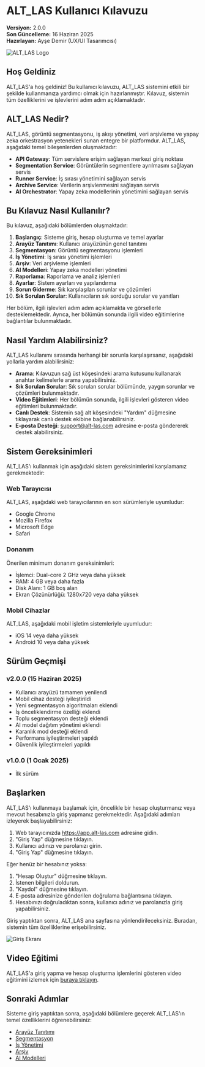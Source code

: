 # ALT_LAS Kullanıcı Kılavuzu

**Versiyon:** 2.0.0  
**Son Güncelleme:** 16 Haziran 2025  
**Hazırlayan:** Ayşe Demir (UX/UI Tasarımcısı)

![ALT_LAS Logo](../assets/alt-las-logo.png)

## Hoş Geldiniz

ALT_LAS'a hoş geldiniz! Bu kullanıcı kılavuzu, ALT_LAS sistemini etkili bir şekilde kullanmanıza yardımcı olmak için hazırlanmıştır. Kılavuz, sistemin tüm özelliklerini ve işlevlerini adım adım açıklamaktadır.

## ALT_LAS Nedir?

ALT_LAS, görüntü segmentasyonu, iş akışı yönetimi, veri arşivleme ve yapay zeka orkestrasyon yetenekleri sunan entegre bir platformdur. ALT_LAS, aşağıdaki temel bileşenlerden oluşmaktadır:

- **API Gateway**: Tüm servislere erişim sağlayan merkezi giriş noktası
- **Segmentation Service**: Görüntülerin segmentlere ayrılmasını sağlayan servis
- **Runner Service**: İş sırası yönetimini sağlayan servis
- **Archive Service**: Verilerin arşivlenmesini sağlayan servis
- **AI Orchestrator**: Yapay zeka modellerinin yönetimini sağlayan servis

## Bu Kılavuz Nasıl Kullanılır?

Bu kılavuz, aşağıdaki bölümlerden oluşmaktadır:

1. **Başlangıç**: Sisteme giriş, hesap oluşturma ve temel ayarlar
2. **Arayüz Tanıtımı**: Kullanıcı arayüzünün genel tanıtımı
3. **Segmentasyon**: Görüntü segmentasyonu işlemleri
4. **İş Yönetimi**: İş sırası yönetimi işlemleri
5. **Arşiv**: Veri arşivleme işlemleri
6. **AI Modelleri**: Yapay zeka modelleri yönetimi
7. **Raporlama**: Raporlama ve analiz işlemleri
8. **Ayarlar**: Sistem ayarları ve yapılandırma
9. **Sorun Giderme**: Sık karşılaşılan sorunlar ve çözümleri
10. **Sık Sorulan Sorular**: Kullanıcıların sık sorduğu sorular ve yanıtları

Her bölüm, ilgili işlevleri adım adım açıklamakta ve görsellerle desteklemektedir. Ayrıca, her bölümün sonunda ilgili video eğitimlerine bağlantılar bulunmaktadır.

## Nasıl Yardım Alabilirsiniz?

ALT_LAS kullanımı sırasında herhangi bir sorunla karşılaşırsanız, aşağıdaki yollarla yardım alabilirsiniz:

- **Arama**: Kılavuzun sağ üst köşesindeki arama kutusunu kullanarak anahtar kelimelerle arama yapabilirsiniz.
- **Sık Sorulan Sorular**: Sık sorulan sorular bölümünde, yaygın sorunlar ve çözümleri bulunmaktadır.
- **Video Eğitimleri**: Her bölümün sonunda, ilgili işlevleri gösteren video eğitimleri bulunmaktadır.
- **Canlı Destek**: Sistemin sağ alt köşesindeki "Yardım" düğmesine tıklayarak canlı destek ekibine bağlanabilirsiniz.
- **E-posta Desteği**: support@alt-las.com adresine e-posta göndererek destek alabilirsiniz.

## Sistem Gereksinimleri

ALT_LAS'ı kullanmak için aşağıdaki sistem gereksinimlerini karşılamanız gerekmektedir:

### Web Tarayıcısı

ALT_LAS, aşağıdaki web tarayıcılarının en son sürümleriyle uyumludur:

- Google Chrome
- Mozilla Firefox
- Microsoft Edge
- Safari

### Donanım

Önerilen minimum donanım gereksinimleri:

- İşlemci: Dual-core 2 GHz veya daha yüksek
- RAM: 4 GB veya daha fazla
- Disk Alanı: 1 GB boş alan
- Ekran Çözünürlüğü: 1280x720 veya daha yüksek

### Mobil Cihazlar

ALT_LAS, aşağıdaki mobil işletim sistemleriyle uyumludur:

- iOS 14 veya daha yüksek
- Android 10 veya daha yüksek

## Sürüm Geçmişi

### v2.0.0 (15 Haziran 2025)

- Kullanıcı arayüzü tamamen yenilendi
- Mobil cihaz desteği iyileştirildi
- Yeni segmentasyon algoritmaları eklendi
- İş önceliklendirme özelliği eklendi
- Toplu segmentasyon desteği eklendi
- AI model dağıtım yönetimi eklendi
- Karanlık mod desteği eklendi
- Performans iyileştirmeleri yapıldı
- Güvenlik iyileştirmeleri yapıldı

### v1.0.0 (1 Ocak 2025)

- İlk sürüm

## Başlarken

ALT_LAS'ı kullanmaya başlamak için, öncelikle bir hesap oluşturmanız veya mevcut hesabınızla giriş yapmanız gerekmektedir. Aşağıdaki adımları izleyerek başlayabilirsiniz:

1. Web tarayıcınızda https://app.alt-las.com adresine gidin.
2. "Giriş Yap" düğmesine tıklayın.
3. Kullanıcı adınızı ve parolanızı girin.
4. "Giriş Yap" düğmesine tıklayın.

Eğer henüz bir hesabınız yoksa:

1. "Hesap Oluştur" düğmesine tıklayın.
2. İstenen bilgileri doldurun.
3. "Kaydol" düğmesine tıklayın.
4. E-posta adresinize gönderilen doğrulama bağlantısına tıklayın.
5. Hesabınızı doğruladıktan sonra, kullanıcı adınız ve parolanızla giriş yapabilirsiniz.

Giriş yaptıktan sonra, ALT_LAS ana sayfasına yönlendirileceksiniz. Buradan, sistemin tüm özelliklerine erişebilirsiniz.

![Giriş Ekranı](../assets/login-screen.png)

## Video Eğitimi

ALT_LAS'a giriş yapma ve hesap oluşturma işlemlerini gösteren video eğitimini izlemek için [buraya tıklayın](https://www.alt-las.com/tutorials/getting-started).

## Sonraki Adımlar

Sisteme giriş yaptıktan sonra, aşağıdaki bölümlere geçerek ALT_LAS'ın temel özelliklerini öğrenebilirsiniz:

- [Arayüz Tanıtımı](arayuz-tanitimi.md)
- [Segmentasyon](segmentasyon.md)
- [İş Yönetimi](is-yonetimi.md)
- [Arşiv](arsiv.md)
- [AI Modelleri](ai-modelleri.md)
